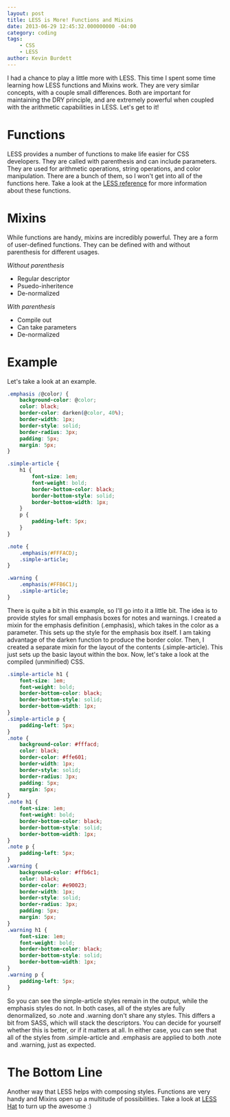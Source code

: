 ```yaml
---
layout: post
title: LESS is More! Functions and Mixins
date: 2013-06-29 12:45:32.000000000 -04:00
category: coding
tags:
    - CSS
    - LESS
author: Kevin Burdett
---
```

I had a chance to play a little more with LESS. This time I spent some time learning how LESS functions and Mixins work. They are very similar concepts, with a couple small differences. Both are important for maintaining the DRY principle, and are extremely powerful when coupled with the arithmetic capabilities in LESS. Let's get to it!

# Functions

LESS provides a number of functions to make life easier for CSS developers. They are called with parenthesis and can include parameters. They are used for arithmetic operations, string operations, and color manipulation. There are a bunch of them, so I won't get into all of the functions here. Take a look at the [LESS reference](http://lesscss.org/#reference) for more information about these functions.

# Mixins

While functions are handy, mixins are incredibly powerful. They are a form of user-defined functions. They can be defined with and without parenthesis for different usages.

_Without parenthesis_

*   Regular descriptor
*   Psuedo-inheritence
*   De-normalized

_With parenthesis_

*   Compile out
*   Can take parameters
*   De-normalized

# Example

Let's take a look at an example.

```css
.emphasis (@color) {
    background-color: @color;
    color: black;
    border-color: darken(@color, 40%);
    border-width: 1px;
    border-style: solid;
    border-radius: 3px;
    padding: 5px;
    margin: 5px;
}

.simple-article {
    h1 {
        font-size: 1em;
        font-weight: bold;
        border-bottom-color: black;
        border-bottom-style: solid;
        border-bottom-width: 1px;
    }
    p {
        padding-left: 5px;
    }
}

.note {
    .emphasis(#FFFACD);
    .simple-article;
}

.warning {
    .emphasis(#FFB6C1);
    .simple-article;
}
```

There is quite a bit in this example, so I'll go into it a little bit. The idea is to provide styles for small emphasis boxes for notes and warnings. I created a mixin for the emphasis definition (.emphasis), which takes in the color as a parameter. This sets up the style for the emphasis box itself. I am taking advantage of the darken function to produce the border color. Then, I created a separate mixin for the layout of the contents (.simple-article). This just sets up the basic layout within the box. Now, let's take a look at the compiled (unminified) CSS.

```css
.simple-article h1 {
    font-size: 1em;
    font-weight: bold;
    border-bottom-color: black;
    border-bottom-style: solid;
    border-bottom-width: 1px;
}
.simple-article p {
    padding-left: 5px;
}
.note {
    background-color: #fffacd;
    color: black;
    border-color: #ffe601;
    border-width: 1px;
    border-style: solid;
    border-radius: 3px;
    padding: 5px;
    margin: 5px;
}
.note h1 {
    font-size: 1em;
    font-weight: bold;
    border-bottom-color: black;
    border-bottom-style: solid;
    border-bottom-width: 1px;
}
.note p {
    padding-left: 5px;
}
.warning {
    background-color: #ffb6c1;
    color: black;
    border-color: #e90023;
    border-width: 1px;
    border-style: solid;
    border-radius: 3px;
    padding: 5px;
    margin: 5px;
}
.warning h1 {
    font-size: 1em;
    font-weight: bold;
    border-bottom-color: black;
    border-bottom-style: solid;
    border-bottom-width: 1px;
}
.warning p {
    padding-left: 5px;
}
```

So you can see the simple-article styles remain in the output, while the emphasis styles do not. In both cases, all of the styles are fully denormalized, so .note and .warning don't share any styles. This differs a bit from SASS, which will stack the descriptors. You can decide for yourself whether this is better, or if it matters at all. In either case, you can see that all of the styles from .simple-article and .emphasis are applied to both .note and .warning, just as expected.

# The Bottom Line
Another way that LESS helps with composing styles. Functions are very handy and Mixins open up a multitude of possibilities. Take a look at [LESS Hat](http://lesshat.madebysource.com) to turn up the awesome :)
